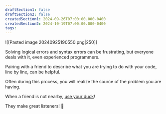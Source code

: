 ```yaml
---
draftSection1: false
draftSection2: false
createdSection1: 2024-09-26T07:00:00.000-0400
createdSection2: 2024-10-19T07:00:00.000-0400
tags: 
---
```


![[Pasted image 20240925190550.png|250]]

Solving logical errors and syntax errors can be frustrating, but everyone deals with it, even experienced programmers.

Pairing with a friend to describe what you are trying to do with your code, line by line, can be helpful.

Often during this process, you will realize the source of the problem you are having.

When a friend is not nearby, [use your duck](https://rubberduckdebugging.com)!

They make great listeners!  🦆